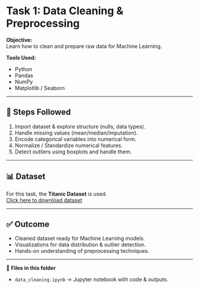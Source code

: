 # Task 1: Data Cleaning & Preprocessing

**Objective:**  
Learn how to clean and prepare raw data for Machine Learning.

**Tools Used:**  
- Python  
- Pandas  
- NumPy  
- Matplotlib / Seaborn  

---

## 🔎 Steps Followed
1. Import dataset & explore structure (nulls, data types).  
2. Handle missing values (mean/median/imputation).  
3. Encode categorical variables into numerical form.  
4. Normalize / Standardize numerical features.  
5. Detect outliers using boxplots and handle them.  

---

## 📊 Dataset
For this task, the **Titanic Dataset** is used.  
[Click here to download dataset](https://www.kaggle.com/datasets/heptapod/titanic)  

---

## ✅ Outcome
- Cleaned dataset ready for Machine Learning models.  
- Visualizations for data distribution & outlier detection.  
- Hands-on understanding of preprocessing techniques.  

---

📂 **Files in this folder**  
- `data_cleaning.ipynb` → Jupyter notebook with code & outputs. 
